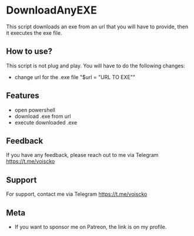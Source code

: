 
# DownloadAnyEXE

This script downloads an exe from an url that you will have to provide, then it executes the exe file.



## How to use?

This script is not plug and play. You will have to do the following changes:

- change url for the .exe file "$url = "URL TO EXE""



## Features

- open powershell
- download .exe from url
- execute downloaded .exe





## Feedback

If you have any feedback, please reach out to me via Telegram https://t.me/voiscko






## Support

For support, contact me via  Telegram https://t.me/voiscko


## Meta


- If you want to sponsor me on Patreon, the link is on my profile.


